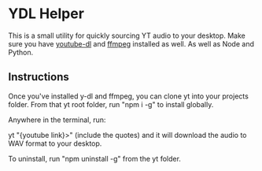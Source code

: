 # YDL Helper

This is a small utility for quickly sourcing YT audio to your desktop. Make sure you have [youtube-dl](http://ytdl-org.github.io/youtube-dl/download.html) and [ffmpeg](https://ffmpeg.org/download.html) installed as well. As well as Node and Python.

## Instructions

Once you've installed y-dl and ffmpeg, you can clone yt into your projects folder. From that yt root folder, run "npm i -g" to install globally.

Anywhere in the terminal, run:

yt "{youtube link}>" (include the quotes) and it will download the audio to WAV format to your desktop.

To uninstall, run "npm uninstall -g" from the yt folder.